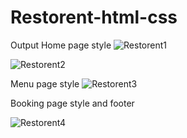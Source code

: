 ﻿# Restorent-html-css
Output
Home page style
![Restorent1](https://github.com/abhibth977/Restorent-html-css/assets/136961510/baebf987-0b3a-4d3a-9f15-dff3dd5f6a88)


![Restorent2](https://github.com/abhibth977/Restorent-html-css/assets/136961510/98c0bfae-c107-4d00-b038-51448d17f932)

Menu page style
![Restorent3](https://github.com/abhibth977/Restorent-html-css/assets/136961510/44ef751a-b95c-4129-ad8b-3c4857f5e67b)


Booking page style and footer

![Restorent4](https://github.com/abhibth977/Restorent-html-css/assets/136961510/0e3aea5d-5e13-441f-b97a-c22b547e442c)
